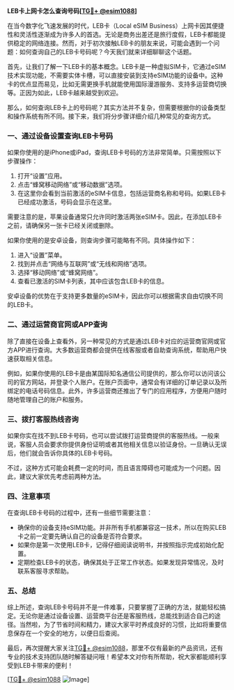 **LEB卡上网卡怎么查询号码[[TG💪+ @esim1088](https://t.me/s/esim1088)]**

在当今数字化飞速发展的时代，LEB卡（Local eSIM Business）上网卡因其便捷性和灵活性逐渐成为许多人的首选。无论是商务出差还是旅行度假，LEB卡都能提供稳定的网络连接。然而，对于初次接触LEB卡的朋友来说，可能会遇到一个问题：如何查询自己的LEB卡号码呢？今天我们就来详细聊聊这个话题。

首先，让我们了解一下LEB卡的基本概念。LEB卡是一种虚拟SIM卡，它通过eSIM技术实现功能，不需要实体卡槽，可以直接安装到支持eSIM功能的设备中。这种卡的优点显而易见，比如无需更换手机就能使用国际漫游服务、支持多运营商切换等。正因为如此，LEB卡越来越受到欢迎。

那么，如何查询LEB卡上的号码呢？其实方法并不复杂，但需要根据你的设备类型和操作系统有所不同。接下来，我们将分步骤详细介绍几种常见的查询方式。

### **一、通过设备设置查询LEB卡号码**

如果你使用的是iPhone或iPad，查询LEB卡号码的方法非常简单。只需按照以下步骤操作：

1. 打开“设置”应用。
2. 点击“蜂窝移动网络”或“移动数据”选项。
3. 在这里你会看到当前激活的eSIM卡信息，包括运营商名称和号码。如果LEB卡已经成功激活，号码会显示在这里。

需要注意的是，苹果设备通常只允许同时激活两张eSIM卡。因此，在添加LEB卡之前，请确保另一张卡已经关闭或删除。

如果你使用的是安卓设备，则查询步骤可能略有不同。具体操作如下：

1. 进入“设置”菜单。
2. 找到并点击“网络与互联网”或“无线和网络”选项。
3. 选择“移动网络”或“蜂窝网络”。
4. 查看已激活的SIM卡列表，其中应该包含LEB卡的信息。

安卓设备的优势在于支持更多数量的eSIM卡，因此你可以根据需求自由切换不同的LEB卡。

### **二、通过运营商官网或APP查询**

除了直接在设备上查看外，另一种常见的方式是通过LEB卡对应的运营商官网或官方APP进行查询。大多数运营商都会提供在线客服或者自助查询系统，帮助用户快速获取相关信息。

例如，如果你使用的LEB卡是由某国际知名通信公司提供的，那么你可以访问该公司的官方网站，并登录个人账户。在账户页面中，通常会有详细的订单记录以及所绑定的电话号码信息。此外，许多运营商还推出了专门的应用程序，方便用户随时随地管理自己的账户和服务。

### **三、拨打客服热线咨询**

如果你实在找不到LEB卡号码，也可以尝试拨打运营商提供的客服热线。一般来说，客服人员会要求你提供身份证明或者其他相关信息以验证身份。一旦确认无误后，他们就会告诉你具体的LEB卡号码。

不过，这种方式可能会耗费一定的时间，而且语言障碍也可能成为一个问题。因此，建议大家优先考虑前两种方法。

### **四、注意事项**

在查询LEB卡号码的过程中，还有一些细节需要注意：

- 确保你的设备支持eSIM功能。并非所有手机都兼容这一技术，所以在购买LEB卡之前一定要先确认自己的设备是否符合要求。
- 如果你是第一次使用LEB卡，记得仔细阅读说明书，并按照指示完成初始化配置。
- 定期检查LEB卡的状态，确保其处于正常工作状态。如果发现异常情况，及时联系客服寻求帮助。

### **五、总结**

综上所述，查询LEB卡号码并不是一件难事，只要掌握了正确的方法，就能轻松搞定。无论你是通过设备设置、运营商平台还是客服热线，总能找到适合自己的途径。当然啦，为了节省时间和精力，建议大家平时养成良好的习惯，比如将重要信息保存在一个安全的地方，以便日后查阅。

最后，再次提醒大家关注[TG💪+ @esim1088](https://t.me/s/esim1088)，那里不仅有最新的产品资讯，还有专业的技术支持团队随时解答疑问哦！希望本文对你有所帮助，祝大家都能顺利享受到LEB卡带来的便利！

[[TG💪+ @esim1088](https://t.me/s/esim1088) ![Image](https://i.postimg.cc/4NQfJmqS/Snipaste-2025-05-13-00-14-12.png)]